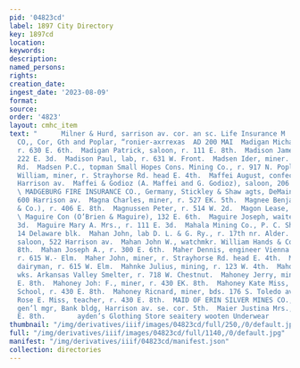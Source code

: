```yaml
---
pid: '04823cd'
label: 1897 City Directory
key: 1897cd
location: 
keywords: 
description: 
named_persons: 
rights: 
creation_date: 
ingest_date: '2023-08-09'
format: 
source: 
order: '4823'
layout: cmhc_item
text: "      Milner & Hurd, sarrison av. cor. an sc. Life Insurance M  THE BLOSE DRUG
  CO,, Cor, Gth and Poplar, “ronier-axrrexas  AD 200 MAI  Madigan Michael, miner,
  r. 630 E. 6th.  Madigan Patrick, saloon, r. 111 E. 8th.  Madison James, miner, r.
  222 E. 3d.  Madison Paul, lab, r. 631 W. Front.  Madsen Ider, miner. r. E. end Strayhorse
  Rd.  Madsen P.C., topman Small Hopes Cons. Mining Co., r. 917 N. Poplar.  Madsen
  William, miner, r. Strayhorse Rd. head E. 4th.  Maffei August, confectionery, 206
  Harrison av.  Maffei & Godioz (A. Maffei and G. Godioz), saloon, 206 Harrison av.
  \ MADGEBURG FIRE INSURANCE CO., Germany, Stickley & Shaw agts, DeMaineville blk,
  600 Harrison av.  Magna Charles, miner, r. 527 EK. 5th.  Magnee Benjamin J. (Griswold
  & Co.), r. 406 E. 8th.  Magnussen Peter, r. 514 W. 2d.  Magon Lease, 13 Boston blk.
  \ Maguire Con (O’Brien & Maguire), 132 E. 6th.  Maguire Joseph, waiter, r. 111 E.
  3d.  Maguire Mary A. Mrs., r. 111 E. 3d.  Mahala Mining Co., P. C. Shull mgr, office
  14 Delaware blk.  Mahan John, lab D. L. & G. Ry., r. 17th nr. Alder.  Mahan John,
  saloon, 522 Harrison av.  Mahan John W., watchmkr. William Hands & Co., r. 128 EK.
  8th.  Mahan Joseph A., r. 300 E. 6th.  Maher Dennis, engineer Vienna Steam Laundry,
  r. 615 W.- Elm.  Maher John, miner, r. Strayhorse Rd. head E. 4th.  Maher William,
  dairyman, r. 615 W. Elm.  Mahnke Julius, mining, r. 123 W. 4th.  Mahoney Cornelius,
  wks. Arkansas Valley Smelter, r. 718 W. Chestnut.  Mahoney Jerry, miner, r. 430
  E. 8th.  Mahoney Joh: F., miner, r. 430 EK. 8th.  Mahoney Kate Miss, teacher Adelaide
  School, r. 430 E. 8th.  Mahoney Ricnard, miner, bds. 176 S. Toledo av.  Mahoney
  Rose E. Miss, teacher, r. 430 E. 8th.  MAID OF ERIN SILVER MINES CO., Eben Smith,
  gen’l mgr, Bank bldg, Harrison av. se. cor. 5th.  Maier Justina Mrs., r. rear 205
  E. 8th.        ayden’s Glothing Store seaitery wooten Underwear       "
thumbnail: "/img/derivatives/iiif/images/04823cd/full/250,/0/default.jpg"
full: "/img/derivatives/iiif/images/04823cd/full/1140,/0/default.jpg"
manifest: "/img/derivatives/iiif/04823cd/manifest.json"
collection: directories
---
```

